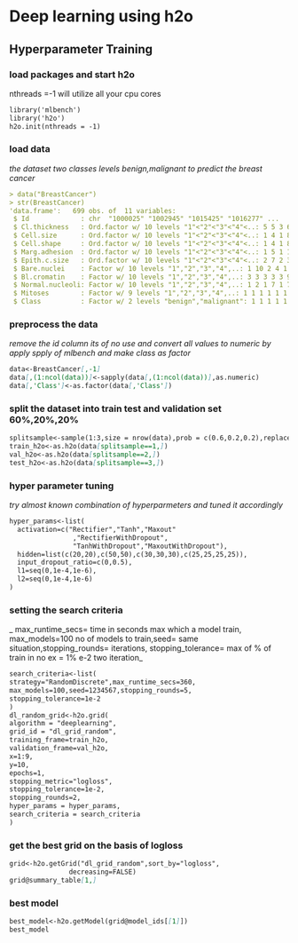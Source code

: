 # Deep learning using h2o
## Hyperparameter Training
### load packages and start h2o
nthreads =-1 will utilize all your cpu cores
```markdown
library('mlbench')
library('h2o')
h2o.init(nthreads = -1)
```
### load data 
_the dataset two classes levels benign,malignant to predict the breast cancer_
```markdown
> data("BreastCancer")
> str(BreastCancer)
'data.frame':	699 obs. of  11 variables:
 $ Id             : chr  "1000025" "1002945" "1015425" "1016277" ...
 $ Cl.thickness   : Ord.factor w/ 10 levels "1"<"2"<"3"<"4"<..: 5 5 3 6 4 8 1 2 2 4 ...
 $ Cell.size      : Ord.factor w/ 10 levels "1"<"2"<"3"<"4"<..: 1 4 1 8 1 10 1 1 1 2 ...
 $ Cell.shape     : Ord.factor w/ 10 levels "1"<"2"<"3"<"4"<..: 1 4 1 8 1 10 1 2 1 1 ...
 $ Marg.adhesion  : Ord.factor w/ 10 levels "1"<"2"<"3"<"4"<..: 1 5 1 1 3 8 1 1 1 1 ...
 $ Epith.c.size   : Ord.factor w/ 10 levels "1"<"2"<"3"<"4"<..: 2 7 2 3 2 7 2 2 2 2 ...
 $ Bare.nuclei    : Factor w/ 10 levels "1","2","3","4",..: 1 10 2 4 1 10 10 1 1 1 ...
 $ Bl.cromatin    : Factor w/ 10 levels "1","2","3","4",..: 3 3 3 3 3 9 3 3 1 2 ...
 $ Normal.nucleoli: Factor w/ 10 levels "1","2","3","4",..: 1 2 1 7 1 7 1 1 1 1 ...
 $ Mitoses        : Factor w/ 9 levels "1","2","3","4",..: 1 1 1 1 1 1 1 1 5 1 ...
 $ Class          : Factor w/ 2 levels "benign","malignant": 1 1 1 1 1 2 1 1 1 1 ...
```
### preprocess the data
_remove the id column its of no use and convert all values to numeric by apply spply of mlbench and make class as factor_
```markdown
data<-BreastCancer[,-1]
data[,(1:ncol(data))]<-sapply(data[,(1:ncol(data))],as.numeric)
data[,'Class']<-as.factor(data[,'Class'])
```
### split the dataset into train test and validation set 60%,20%,20%
```markdown
splitsample<-sample(1:3,size = nrow(data),prob = c(0.6,0.2,0.2),replace = TRUE)
train_h2o<-as.h2o(data[splitsample==1,])
val_h2o<-as.h2o(data[splitsample==2,])
test_h2o<-as.h2o(data[splitsample==3,])
```
### hyper parameter tuning
_try almost known combination of hyperparmeters and tuned it accordingly_
```markdown
hyper_params<-list(
  activation=c("Rectifier","Tanh","Maxout"
                ,"RectifierWithDropout",
                "TanhWithDropout","MaxoutWithDropout"),
  hidden=list(c(20,20),c(50,50),c(30,30,30),c(25,25,25,25)),
  input_dropout_ratio=c(0,0.5),
  l1=seq(0,1e-4,1e-6),
  l2=seq(0,1e-4,1e-6)
)
```
### setting the search criteria
_ max_runtime_secs= time in seconds max which a model train,
  max_models=100 no of models to train,seed= same situation,stopping_rounds= iterations,
  stopping_tolerance= max of % of train in no  ex = 1% e-2 two iteration_
  ```markdown
search_criteria<-list(
  strategy="RandomDiscrete",max_runtime_secs=360,
  max_models=100,seed=1234567,stopping_rounds=5,
  stopping_tolerance=1e-2
)
dl_random_grid<-h2o.grid(
  algorithm = "deeplearning",
  grid_id = "dl_grid_random",
  training_frame=train_h2o,
  validation_frame=val_h2o,
  x=1:9,
  y=10,
  epochs=1,
  stopping_metric="logloss",
  stopping_tolerance=1e-2,
  stopping_rounds=2,
  hyper_params = hyper_params,
  search_criteria = search_criteria
)
```
### get the best grid on the basis of logloss
```markdown
grid<-h2o.getGrid("dl_grid_random",sort_by="logloss",
               decreasing=FALSE)
grid@summary_table[1,]
```
### best model
```markdown
best_model<-h2o.getModel(grid@model_ids[[1]])
best_model
```
